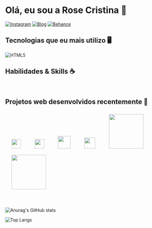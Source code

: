 # Olá, eu sou a Rose Cristina 👋
[![Instagram](https://img.shields.io/badge/Instagram-E4405F?style=for-the-badge&logo=instagram&logoColor=white)](https://www.instagram.com/oirosecristina) [![Blog](https://img.shields.io/badge/website-000000?style=for-the-badge&logo=About.me&logoColor=white)]([https://www.behance.net/oirosecristina](https://rosecristina.com.br)) [![Behance](https://img.shields.io/badge/Behance-0054F7?style=for-the-badge&logo=behance&logoColor=white)](https://www.behance.net/oirosecristina)   


## Tecnologias que eu mais utilizo 🖥️

<div style="diplay: inline-block">
    <img alt="HTML5" src="https://img.shields.io/badge/HTML5-E34F26?style=for-the-badge&logo=html5&logoColor=white" />
    <img alt="" src="https://img.shields.io/badge/CSS3-1572B6?style=for-the-badge&logo=css3&logoColor=white" />
    <img alt="" src="https://img.shields.io/badge/JavaScript-F7DF1E?style=for-the-badge&logo=javascript&logoColor=black" />
    <img alt="" src="https://img.shields.io/badge/TypeScript-007ACC?style=for-the-badge&logo=typescript&logoColor=white" />
    <img alt="" src="https://img.shields.io/badge/PHP-777BB4?style=for-the-badge&logo=php&logoColor=white" />
    <img alt="" src="https://img.shields.io/badge/MySQL-00000F?style=for-the-badge&logo=mysql&logoColor=white" />
    <img alt="" src="https://img.shields.io/badge/Vue.js-35495E?style=for-the-badge&logo=vue.js&logoColor=4FC08D" />
    <img alt="" src="https://img.shields.io/badge/Angular-DD0031?style=for-the-badge&logo=angular&logoColor=white" />
    <img alt="" src="https://img.shields.io/badge/Bootstrap-563D7C?style=for-the-badge&logo=bootstrap&logoColor=white" />
    <img alt="" src="https://img.shields.io/badge/Node.js-43853D?style=for-the-badge&logo=node.js&logoColor=white" />
</div>

## Habilidades & Skills ☕
<div style="diplay: inline-block">
    <img alt="" src="https://img.shields.io/badge/Adobe%20Photoshop-31A8FF?style=for-the-badge&logo=Adobe%20Photoshop&logoColor=black" />
    <img alt="" src="https://img.shields.io/badge/Adobe%20Illustrator-FF9A00?style=for-the-badge&logo=adobe%20illustrator&logoColor=white" />
    <img alt="" src="https://img.shields.io/badge/Figma-F24E1E?style=for-the-badge&logo=figma&logoColor=white" />
    <img alt="" src="" />
</div>

## Projetos web desenvolvidos recentemente 🤩 
<div style="diplay: inline-block">
    <a href="https://labvitta.com.br" target="_blank"><img alt="" height="30" style="margin: 10px 20px;" src="https://labvitta.com.br/img/logo_labvitta.svg" /></a>
    <a href="https://labrasa.com.br/home/" target="_blank"><img alt="" height="30" style="margin: 10px 20px;" src="https://labrasa.com.br/images/logo_home.png" /></a>
    <a href="https://escolabrasileiracrista.com.br" target="_blank"><img alt="" height="40" style="margin: 10px 20px;" src="https://escolabrasileiracrista.com.br/images/logo_ebc.svg" /></a>
    <a href="https://souclick.com.br/home/" target="_blank"><img alt="" height="35" style="margin: 10px 20px;" src="https://souclick.com.br/images/logo_click.webp" /></a>
    <a href="https://www.conatusambiental.com.br/home/" target="_blank"><img alt="" width="110" style="margin: 10px 20px;" src="https://www.conatusambiental.com.br/images/logo.svg" /></a>
    <a href="https://lmmonitoramento.com.br/home/" target="_blank"><img alt="" width="110" style="margin: 10px 20px;" src="https://lmmonitoramento.com.br/images/logo.png" /></a>   
</div>

<br />
<br />

![Anurag's GitHub stats](https://github-readme-stats.vercel.app/api?username=oirosecristina&show_icons=true&theme=radical)

![Top Langs](https://github-readme-stats.vercel.app/api/top-langs/?username=oirosecristina&hide_progress=true)
